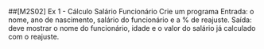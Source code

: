 ##[M2S02] Ex 1 - Cálculo Salário Funcionário
Crie um programa
Entrada: o nome, ano de nascimento, salário do funcionário e a % de reajuste.
Saída: deve mostrar o nome do funcionário, idade e o valor do salário já calculado com o reajuste.
